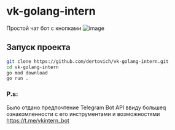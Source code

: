 # vk-golang-intern
Простой чат бот с кнопками
![image](https://github.com/dertovich/vk-golang-intern/assets/86295099/1e31eae6-c34a-4890-9717-e8413b6b6580)

## Запуск проекта

```sh
git clone https://github.com/dertovich/vk-golang-intern.git
cd vk-golang-intern
go mod download
go run .
```

### P.s:
Было отдано предпочтение Telegram Bot API ввиду большеq ознакомленности с его инструментами и возможностями 
https://t.me/vkintern_bot
